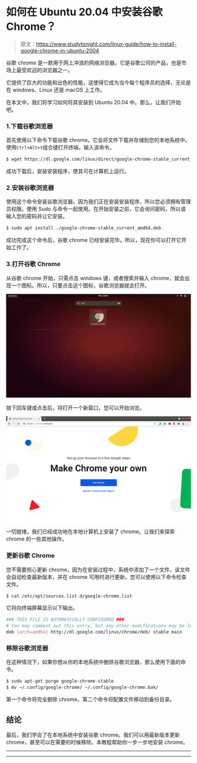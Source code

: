 # 如何在 Ubuntu 20.04 中安装谷歌 Chrome？

> 原文：<https://www.studytonight.com/linux-guide/how-to-install-google-chrome-in-ubuntu-2004>

谷歌 chrome 是一款用于网上冲浪的网络浏览器。它是谷歌公司的产品，也是市场上最受欢迎的浏览器之一。

它提供了巨大的功能和出色的性能，这使得它成为当今每个程序员的选择，无论是在 windows、Linux 还是 macOS 上工作。

在本文中，我们将学习如何将其安装到 Ubuntu 20.04 中。那么，让我们开始吧。

### 1.下载谷歌浏览器

首先使用以下命令下载谷歌 chrome。它会将文件下载并存储到您的本地系统中。使用`Ctrl+Alt+t`组合键打开终端，输入该命令。

```sh
$ wget https://dl.google.com/linux/direct/google-chrome-stable_current_amd64.deb
```

成功下载后，安装安装程序，使其可在计算机上运行。

### 2.安装谷歌浏览器

使用这个命令安装谷歌浏览器。因为我们正在安装安装程序，所以您必须拥有管理员权限。使用 Sudo 与命令一起使用。在开始安装之前，它会询问密码，所以请输入您的密码并让它安装。

```sh
$ sudo apt install ./google-chrome-stable_current_amd64.deb 
```

成功完成这个命令后，谷歌 chrome 已经安装完毕。所以，现在你可以打开它开始工作了。

### 3.打开谷歌 Chrome

从谷歌 chrome 开始，只需点击 windows 键，或者搜索并输入 chrome，就会出现一个图标。所以，只要点击这个图标，谷歌浏览器就会打开。

![chrome](img/a240d4e969851b659638989f1fa682d1.png)

按下回车键或点击后，将打开一个新窗口，您可以开始浏览。

![chrome](img/39aea03c683e690d57d7066c8bfe4540.png)

一切就绪，我们已经成功地在本地计算机上安装了 chrome。让我们来探索 chrome 的一些其他操作。

### 更新谷歌 Chrome

您不需要担心更新 chrome，因为在安装过程中，系统中添加了一个文件，该文件会自动检查最新版本，并在 chrome 可用时进行更新。您可以使用以下命令检查文件。

```sh
$ cat /etc/apt/sources.list.d/google-chrome.list
```

它将向终端屏幕显示以下输出。

```sh
### THIS FILE IS AUTOMATICALLY CONFIGURED ###
# You may comment out this entry, but any other modifications may be lost.
deb [arch=amd64] http://dl.google.com/linux/chrome/deb/ stable main
```

### 移除谷歌浏览器

在这种情况下，如果你想从你的本地系统中删除谷歌浏览器，那么使用下面的命令。

```sh
$ sudo apt-get purge google-chrome-stable
$ mv ~/.config/google-chrome/ ~/.config/google-chrome.bak/ 
```

第一个命令将完全删除 chrome，第二个命令将配置文件移动到备份目录。

## 结论

最后，我们学会了在本地系统中安装谷歌 chrome。我们可以用最新版本更新 chrome，甚至可以在需要的时候移除。本教程帮助你一步一步地安装 chrome。

* * *

* * *